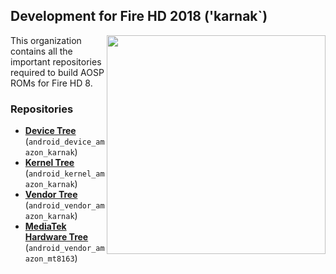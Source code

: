  ## Development for Fire HD 2018 ('karnak`)
<img align="right" width="350" height="350" src="https://wikimovel.com/images/4/45/MediaTek-MT8163.png">

This organization contains all the important repositories required to build AOSP ROMs for Fire HD 8.

### Repositories
* [**Device Tree**](https://github.com/mt8163/android_device_amazon_karnak) (`android_device_amazon_karnak`)
* [**Kernel Tree**](https://github.com/mt8163/android_kernel_amazon_karnak_49) (`android_kernel_amazon_karnak`)
* [**Vendor Tree**](https://github.com/mt8163/android_vendor_amazon_karnak) (`android_vendor_amazon_karnak`)
* [**MediaTek Hardware Tree**](https://github.com/mt8163/android_vendor_amazon_mt8163) (`android_vendor_amazon_mt8163`)
